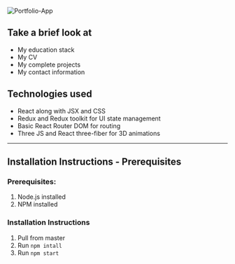 ![Portfolio-App](https://user-images.githubusercontent.com/97959624/192715917-5898b188-2fc9-47a1-9d16-ac97ff74152c.png)

## Take a brief look at

- My education stack
- My CV 
- My complete projects
- My contact information

## Technologies used

- React along with JSX and CSS
- Redux and Redux toolkit for UI state management
- Basic React Router DOM for routing
- Three JS and React three-fiber for 3D animations


---
## Installation Instructions - Prerequisites

### Prerequisites:
1. Node.js installed
2. NPM installed

### Installation Instructions
1. Pull from master
2. Run    `npm intall`
3. Run    `npm start`

